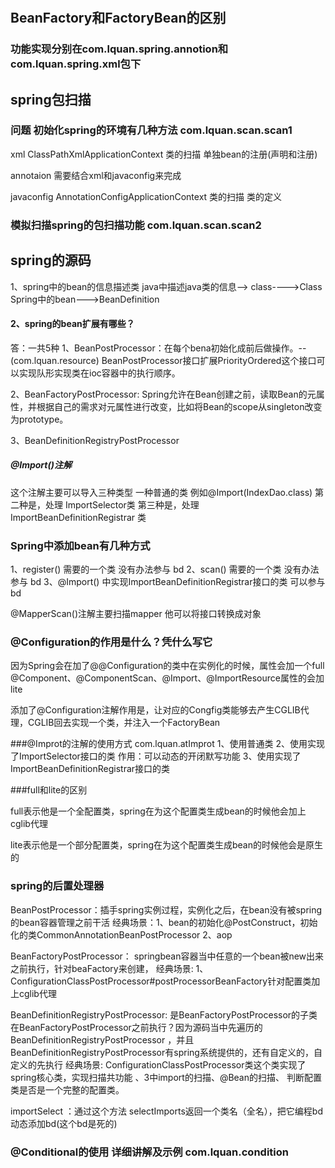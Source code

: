 #

## BeanFactory和FactoryBean的区别
### 功能实现分别在com.lquan.spring.annotion和com.lquan.spring.xml包下


## spring包扫描

### 问题 初始化spring的环境有几种方法 com.lquan.scan.scan1
xml             ClassPathXmlApplicationContext      类的扫描     单独bean的注册(声明和注册)

annotaion       需要结合xml和javaconfig来完成

javaconfig      AnnotationConfigApplicationContext      类的扫描    类的定义


###  模拟扫描spring的包扫描功能 com.lquan.scan.scan2


## spring的源码

1、spring中的bean的信息描述类
java中描述java类的信息--> class---->Class
Spring中的bean--->BeanDefinition




#### 2、spring的bean扩展有哪些？
答：一共5种
1、BeanPostProcessor：在每个bena初始化成前后做操作。--(com.lquan.resource)
    BeanPostProcessor接口扩展PriorityOrdered这个接口可以实现队形实现类在ioc容器中的执行顺序。

2、BeanFactoryPostProcessor: Spring允许在Bean创建之前，读取Bean的元属性，并根据自己的需求对元属性进行改变，比如将Bean的scope从singleton改变为prototype。


3、BeanDefinitionRegistryPostProcessor





##### @Import()注解
这个注解主要可以导入三种类型
一种普通的类 例如@Import(IndexDao.class)
第二种是，处理 ImportSelector类
第三种是，处理 ImportBeanDefinitionRegistrar 类


### Spring中添加bean有几种方式
1、register() 需要的一个类  没有办法参与 bd
2、scan() 需要的一个类  没有办法参与 bd
3、@Import() 中实现ImportBeanDefinitionRegistrar接口的类  可以参与 bd


@MapperScan()注解主要扫描mapper
他可以将接口转换成对象



### @Configuration的作用是什么？凭什么写它

因为Spring会在加了@@Configuration的类中在实例化的时候，属性会加一个full
@Component、@ComponentScan、@Import、@ImportResource属性的会加lite

添加了@Configuration注解作用是，让对应的Congfig类能够去产生CGLIB代理，CGLIB回去实现一个类，并注入一个FactoryBean






###@Improt的注解的使用方式  com.lquan.atImprot
1、使用普通类
2、使用实现了ImportSelector接口的类
    作用：可以动态的开闭默写功能
3、使用实现了ImportBeanDefinitionRegistrar接口的类
    

###full和lite的区别

full表示他是一个全配置类，spring在为这个配置类生成bean的时候他会加上cglib代理

lite表示他是一个部分配置类，spring在为这个配置类生成bean的时候他会是原生的




### spring的后置处理器
BeanPostProcessor：插手spring实例过程，实例化之后，在bean没有被spring的bean容器管理之前干活
                    经典场景：1、bean的初始化@PostConstruct，初始化的类CommonAnnotationBeanPostProcessor
                             2、aop
                             
                             
BeanFactoryPostProcessor：  springbean容器当中任意的一个bean被new出来之前执行，针对beaFactory来创建， 
                            经典场景: 1、ConfigurationClassPostProcessor#postProcessorBeanFactory针对配置类加上cglib代理
                                    
                                    
BeanDefinitionRegistryPostProcessor: 是BeanFactoryPostProcessor的子类在BeanFactoryPostProcessor之前执行？因为源码当中先遍历的BeanDefinitionRegistryPostProcessor
                                     ，并且 BeanDefinitionRegistryPostProcessor有spring系统提供的，还有自定义的，自定义的先执行
                                     经典场景:   ConfigurationClassPostProcessor类这个类实现了spring核心类，实现扫描共功能 、3中import的扫描、@Bean的扫描、 
                                                 判断配置类是否是一个完整的配置类。
                                                 
                                                 
                                                 
importSelect ：通过这个方法 selectImports返回一个类名（全名），把它编程bd动态添加bd(这个bd是死的)                                                                               
                    
                    
                    
                    
                    
                    
### @Conditional的使用  详细讲解及示例 com.lquan.condition             
                    
                    
                    
                    
                    
                    
                    
                    
                    
                    
                    
                    
                    
                    
                    
                    
                    
                    
                    
                    
                    
                    

 